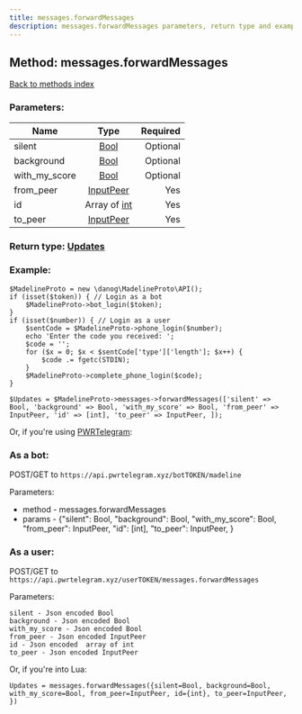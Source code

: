 ```yaml
---
title: messages.forwardMessages
description: messages.forwardMessages parameters, return type and example
---
```

## Method: messages.forwardMessages  
[Back to methods index](index.md)


### Parameters:

| Name     |    Type       | Required |
|----------|:-------------:|---------:|
|silent|[Bool](../types/Bool.md) | Optional|
|background|[Bool](../types/Bool.md) | Optional|
|with\_my\_score|[Bool](../types/Bool.md) | Optional|
|from\_peer|[InputPeer](../types/InputPeer.md) | Yes|
|id|Array of [int](../types/int.md) | Yes|
|to\_peer|[InputPeer](../types/InputPeer.md) | Yes|


### Return type: [Updates](../types/Updates.md)

### Example:


```
$MadelineProto = new \danog\MadelineProto\API();
if (isset($token)) { // Login as a bot
    $MadelineProto->bot_login($token);
}
if (isset($number)) { // Login as a user
    $sentCode = $MadelineProto->phone_login($number);
    echo 'Enter the code you received: ';
    $code = '';
    for ($x = 0; $x < $sentCode['type']['length']; $x++) {
        $code .= fgetc(STDIN);
    }
    $MadelineProto->complete_phone_login($code);
}

$Updates = $MadelineProto->messages->forwardMessages(['silent' => Bool, 'background' => Bool, 'with_my_score' => Bool, 'from_peer' => InputPeer, 'id' => [int], 'to_peer' => InputPeer, ]);
```

Or, if you're using [PWRTelegram](https://pwrtelegram.xyz):

### As a bot:

POST/GET to `https://api.pwrtelegram.xyz/botTOKEN/madeline`

Parameters:

* method - messages.forwardMessages
* params - {"silent": Bool, "background": Bool, "with_my_score": Bool, "from_peer": InputPeer, "id": [int], "to_peer": InputPeer, }



### As a user:

POST/GET to `https://api.pwrtelegram.xyz/userTOKEN/messages.forwardMessages`

Parameters:

```
silent - Json encoded Bool
background - Json encoded Bool
with_my_score - Json encoded Bool
from_peer - Json encoded InputPeer
id - Json encoded  array of int
to_peer - Json encoded InputPeer

```

Or, if you're into Lua:

```
Updates = messages.forwardMessages({silent=Bool, background=Bool, with_my_score=Bool, from_peer=InputPeer, id={int}, to_peer=InputPeer, })
```


